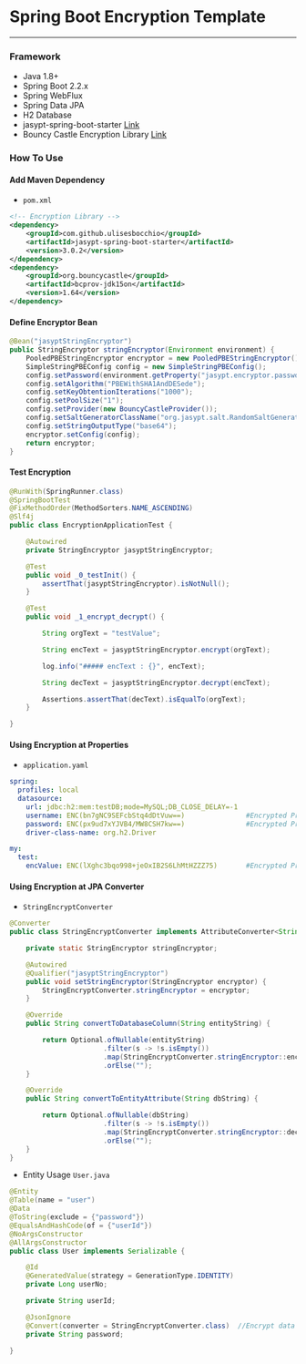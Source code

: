 # Spring Boot Encryption Template
---

### Framework
- Java 1.8+
- Spring Boot 2.2.x
- Spring WebFlux
- Spring Data JPA
- H2 Database
- jasypt-spring-boot-starter [Link](https://github.com/ulisesbocchio/jasypt-spring-boot)
- Bouncy Castle Encryption Library [Link](https://bouncycastle.org/documentation.html)

### How To Use

#### Add Maven Dependency

- `pom.xml`
```xml
<!-- Encryption Library -->
<dependency>
    <groupId>com.github.ulisesbocchio</groupId>
    <artifactId>jasypt-spring-boot-starter</artifactId>
    <version>3.0.2</version>
</dependency>
<dependency>
    <groupId>org.bouncycastle</groupId>
    <artifactId>bcprov-jdk15on</artifactId>
    <version>1.64</version>
</dependency>
```

#### Define Encryptor Bean

```java
@Bean("jasyptStringEncryptor")
public StringEncryptor stringEncryptor(Environment environment) {
    PooledPBEStringEncryptor encryptor = new PooledPBEStringEncryptor();
    SimpleStringPBEConfig config = new SimpleStringPBEConfig();
    config.setPassword(environment.getProperty("jasypt.encryptor.password", "MyPassword"));  //Change Password
    config.setAlgorithm("PBEWithSHA1AndDESede");
    config.setKeyObtentionIterations("1000");
    config.setPoolSize("1");
    config.setProvider(new BouncyCastleProvider());
    config.setSaltGeneratorClassName("org.jasypt.salt.RandomSaltGenerator");
    config.setStringOutputType("base64");
    encryptor.setConfig(config);
    return encryptor;
}
```

#### Test Encryption

```java
@RunWith(SpringRunner.class)
@SpringBootTest
@FixMethodOrder(MethodSorters.NAME_ASCENDING)
@Slf4j
public class EncryptionApplicationTest {

    @Autowired
    private StringEncryptor jasyptStringEncryptor;

    @Test
    public void _0_testInit() {
        assertThat(jasyptStringEncryptor).isNotNull();
    }

    @Test
    public void _1_encrypt_decrypt() {

        String orgText = "testValue";

        String encText = jasyptStringEncryptor.encrypt(orgText);

        log.info("##### encText : {}", encText);

        String decText = jasyptStringEncryptor.decrypt(encText);

        Assertions.assertThat(decText).isEqualTo(orgText);
    }

}
```

#### Using Encryption at Properties

- `application.yaml`
```yaml
spring:
  profiles: local
  datasource:
    url: jdbc:h2:mem:testDB;mode=MySQL;DB_CLOSE_DELAY=-1
    username: ENC(bn7gNC9SEFcbStq4dDtVuw==)               #Encrypted Property
    password: ENC(px9ud7xYJVB4/MW8CSH7kw==)               #Encrypted Property
    driver-class-name: org.h2.Driver

my:
  test:
    encValue: ENC(lXghc3bqo998+jeOxIB2S6LhMtHZZZ75)       #Encrypted Property
```

#### Using Encryption at JPA Converter

- `StringEncryptConverter`
```java
@Converter
public class StringEncryptConverter implements AttributeConverter<String, String> {

    private static StringEncryptor stringEncryptor;

    @Autowired
    @Qualifier("jasyptStringEncryptor")
    public void setStringEncryptor(StringEncryptor encryptor) {
        StringEncryptConverter.stringEncryptor = encryptor;
    }

    @Override
    public String convertToDatabaseColumn(String entityString) {

        return Optional.ofNullable(entityString)
                       .filter(s -> !s.isEmpty())
                       .map(StringEncryptConverter.stringEncryptor::encrypt)
                       .orElse("");
    }

    @Override
    public String convertToEntityAttribute(String dbString) {

        return Optional.ofNullable(dbString)
                       .filter(s -> !s.isEmpty())
                       .map(StringEncryptConverter.stringEncryptor::decrypt)
                       .orElse("");
    }
}
```

- Entity Usage `User.java`
```java
@Entity
@Table(name = "user")
@Data
@ToString(exclude = {"password"})
@EqualsAndHashCode(of = {"userId"})
@NoArgsConstructor
@AllArgsConstructor
public class User implements Serializable {

    @Id
    @GeneratedValue(strategy = GenerationType.IDENTITY)
    private Long userNo;

    private String userId;

    @JsonIgnore
    @Convert(converter = StringEncryptConverter.class)  //Encrypt data when save and decrypt data when load
    private String password;

}
```

